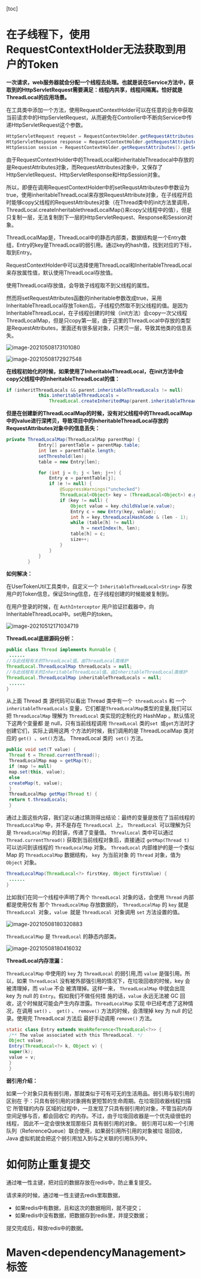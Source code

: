 [toc]

# 在子线程下，使用RequestContextHolder无法获取到用户的Token

**一次请求，web服务器就会分配一个线程去处理。也就是说在Service方法中，获取到的HttpServletRequest需要满足：线程内共享，线程间隔离。恰好就是ThreadLocal的应用场景。**

在工具类中添加一个方法，使用RequestContextHolder可以在任意的业务中获取当前请求中的HttpServletRequest，从而避免在Controller中不断向Service中传递HttpServletRequest这个参数。

```java
HttpServletRequest request = RequestContextHolder.getRequestAttributes().getRequest();
HttpServletResponse response = RequestContextHolder.getRequestAttributes().getResponse();
HttpSession session = RequestContextHolder.getRequestAttributes().getSession();
```

由于RequestContextHolder中的ThreadLocal和inheritableThreadocal中存放的是RequestAttributes对象，而RequestAttributes对象中，又保存了HttpServletRequest、HttpServletResponse和HttpSession对象。

所以，即便在调用RequestContextHolder中的setRequstAttributes中参数设为true，使用inheritableThreadLocal来存放RequestAttribute对象，在子线程开启时能够copy父线程的RequestAttributes对象（在Thread类中的init方法里调用，ThreadLocal.createInheritablethreadLocalMap()来copy父线程中的值），但是只复制一层，无法复制到下一层的HttpServletRequest、Response和Session对象。



ThreadLocalMap是，ThreadLocal中的静态内部类，数据结构是一个Entry数组，Entry的key是ThreadLocal的弱引用。通过key的hash值，找到对应的下标，取到Entry。



RequestContextHolder中可以选择使用ThreadLocal和InheritableThreadLocal来存放属性值，默认使用ThreadLocal存放值。

使用ThreadLocal存放值，会导致子线程取不到父线程的属性。

然而将setRequestAttributes函数的inheritable参数改成true，采用InheritableThreadLocal存放Token后，子线程仍然取不到父线程的值。是因为InheritableThreadLocal，在子线程创建的时候（init方法）会copy一次父线程ThreadLocalMap，但是只copy第一层，由于这里的ThreadLocal中存放的类型是RequestAttributes，里面还有很多层对象，只拷贝一层，导致其他类的信息丢失。

![image-20210508173101080](学习问题总结.assets/image-20210508173101080.png)

![image-20210508172927548](学习问题总结.assets/image-20210508172927548.png)



**在线程初始化的时候，如果使用了InheritableThreadLocal，在init方法中会copy父线程中的InheritableThreadLocal的值：**

```java
if (inheritThreadLocals && parent.inheritableThreadLocals != null)
            this.inheritableThreadLocals =
                ThreadLocal.createInheritedMap(parent.inheritableThreadLocals);
```



**但是在创建新的ThreadLocalMap的时候，没有对父线程中的ThreadLocalMap中的value进行深拷贝，导致项目中的InheritableThreadLocal存放的RequestAttributes对象中的信息丢失：**

```java
private ThreadLocalMap(ThreadLocalMap parentMap) {
            Entry[] parentTable = parentMap.table;
            int len = parentTable.length;
            setThreshold(len);
            table = new Entry[len];

            for (int j = 0; j < len; j++) {
                Entry e = parentTable[j];
                if (e != null) {
                    @SuppressWarnings("unchecked")
                    ThreadLocal<Object> key = (ThreadLocal<Object>) e.get();
                    if (key != null) {
                        Object value = key.childValue(e.value);
                        Entry c = new Entry(key, value);
                        int h = key.threadLocalHashCode & (len - 1);
                        while (table[h] != null)
                            h = nextIndex(h, len);
                        table[h] = c;
                        size++;
                    }
                }
            }
        }
```



**如何解决：**

在UserTokenUtil工具类中，自定义一个 `InheritableThreadLocal<String>` 存放用户的Token信息，保证String信息，在子线程创建的时候能被复制到。

在用户登录的时候，在 `AuthInterceptor` 用户验证拦截器中，向InheritableThreadLocal中。set用户的token。

![image-20210512171034719](学习问题总结.assets/image-20210512171034719.png)



**ThreadLocal底层源码分析：**

```java
public class Thread implements Runnable {
 ......
//与此线程有关的ThreadLocal值。由ThreadLocal类维护
ThreadLocal.ThreadLocalMap threadLocals = null;
//与此线程有关的InheritableThreadLocal值。由InheritableThreadLocal类维护
ThreadLocal.ThreadLocalMap inheritableThreadLocals = null;
 ......
}
```

从上⾯ Thread 类 源代码可以看出 Thread 类中有⼀个` threadLocals` 和 ⼀个 `inheritableThreadLocals` 变量，它们都是` ThreadLocalMap `类型的变量,我们可以把 `ThreadLocalMap` 理解为 `ThreadLocal` 类实现的定制化的 HashMap 。默认情况下这两个变量都 是 null，只有当前线程调⽤ `ThreadLocal` 类的`set `或` get `⽅法时才创建它们，实际上调⽤这两 个⽅法的时候，我们调⽤的是 ThreadLocalMap 类对应的 `get() `、` set() `⽅法。 ThreadLocal 类的` set()` 方法。

```java
public void set(T value) {
 Thread t = Thread.currentThread();
 ThreadLocalMap map = getMap(t);
 if (map != null)
 map.set(this, value);
 else
 createMap(t, value);
 }
 ThreadLocalMap getMap(Thread t) {
 return t.threadLocals;
 }
```

通过上⾯这些内容，我们⾜以通过猜测得出结论：最终的变量是放在了当前线程的 `ThreadLocalMap` 中，并不是存在 `ThreadLocal `上， `ThreadLocal `可以理解为只 是 `ThreadLocalMap` 的封装，传递了变量值。 `ThrealLocal` 类中可以通过 `Thread.currentThread()` 获取到当前线程对象后，直接通过 `getMap(Thread t)` 可以访问到该线程的 `ThreadLocalMap` 对象。 `ThreadLocal` 内部维护的是⼀个类似 Map 的 `ThreadLocalMap` 数据结构， `key `为当前对象 的 `Thread` 对象，值为 `Object` 对象。

```java
ThreadLocalMap(ThreadLocal<?> firstKey, Object firstValue) {
 ......
}
```

⽐如我们在同⼀个线程中声明了两个 `ThreadLocal` 对象的话，会使⽤ `Thread` 内部都是使⽤仅有 那个 `ThreadLocalMap` 存放数据的， `ThreadLocalMap` 的 `key` 就是 `ThreadLocal `对象，`value `就是 `ThreadLocal `对象调⽤ `set` ⽅法设置的值。

![image-20210508180320883](学习问题总结.assets/image-20210508180320883.png)

`ThreadLocalMap` 是 `ThreadLocal` 的静态内部类。

![image-20210508180416032](学习问题总结.assets/image-20210508180416032.png)



**ThreadLocal内存泄漏：**

`ThreadLocalMap` 中使⽤的 `key` 为 `ThreadLocal` 的弱引⽤,⽽ `value` 是强引⽤。所以，如果 `ThreadLocal` 没有被外部强引⽤的情况下，在垃圾回收的时候，key 会被清理掉，⽽ `value` 不会 被清理掉。这样⼀来， `ThreadLocalMap` 中就会出现 key 为 null 的 `Entry`。假如我们不做任何措 施的话，`value` 永远⽆法被 GC 回收，这个时候就可能会产⽣内存泄露。`ThreadLocalMap` 实现 中已经考虑了这种情况，在调⽤ `set()` 、` get()` 、 `remove()` ⽅法的时候，会清理掉 key 为 null 的记录。使⽤完 ThreadLocal ⽅法后 最好⼿动调⽤ `remove()` ⽅法。

```java
static class Entry extends WeakReference<ThreadLocal<?>> {
 /** The value associated with this ThreadLocal. */
 Object value;
 Entry(ThreadLocal<?> k, Object v) {
 super(k);
 value = v;
 }
 }
```



**弱引用介绍：**

如果⼀个对象只具有弱引⽤，那就类似于可有可⽆的⽣活⽤品。弱引⽤与软引⽤的区别在 于：只具有弱引⽤的对象拥有更短暂的⽣命周期。在垃圾回收器线程扫描它 所管辖的内存 区域的过程中，⼀旦发现了只具有弱引⽤的对象，不管当前内存空间⾜够与否，都会回收它 的内存。不过，由于垃圾回收器是⼀个优先级很低的线程， 因此不⼀定会很快发现那些只 具有弱引⽤的对象。 弱引⽤可以和⼀个引⽤队列（ReferenceQueue）联合使⽤，如果弱引⽤所引⽤的对象被垃 圾回收，Java 虚拟机就会把这个弱引⽤加⼊到与之关联的引⽤队列中。



# 如何防止重复提交

通过唯一性主键，把对应的数据存放在redis中，防止重复提交。

请求来的时候，通过唯一性主键去redis里取数据，

* 如果redis中有数据，且和这次的数据相同，就不提交；
* 如果redis中没有数据，把数据存到redis里，并提交数据；

提交完成后，释放redis中的数据。



# Maven\<dependencyManagement>标签

<!-- 继承自该项目的所有子项目的默认依赖信息。这部分的依赖信息不会被立即解析,而是当子项目声明一个依赖（必须描述group ID和artifact ID信息），如果group ID和artifact ID以外的一些信息没有描述，则通过group ID和artifact ID 匹配到这里的依赖，并使用这里的依赖信息。 --> <dependencyManagement> 